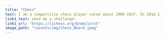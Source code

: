```yaml
---
title: "Chess"
text: I am a competitive chess player rated about 1900 USCF. In 2016 I placed second in the Virginia college state championship. If you'd like to play, 
link1_text: send me a challenge!
link1_url: "https://lichess.org/@/Aeilnrst"
image_path: "/assets/img/Chess_Board.jpeg"
---
```

